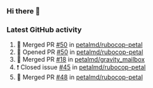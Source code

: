 ### Hi there 👋


### Latest GitHub activity
<!--START_SECTION:activity-->
1. 🎉 Merged PR [#50](https://github.com/petalmd/rubocop-petal/pull/50) in [petalmd/rubocop-petal](https://github.com/petalmd/rubocop-petal)
2. 💪 Opened PR [#50](https://github.com/petalmd/rubocop-petal/pull/50) in [petalmd/rubocop-petal](https://github.com/petalmd/rubocop-petal)
3. 🎉 Merged PR [#18](https://github.com/petalmd/gravity_mailbox/pull/18) in [petalmd/gravity_mailbox](https://github.com/petalmd/gravity_mailbox)
4. ❗️ Closed issue [#45](https://github.com/petalmd/rubocop-petal/issues/45) in [petalmd/rubocop-petal](https://github.com/petalmd/rubocop-petal)
5. 🎉 Merged PR [#48](https://github.com/petalmd/rubocop-petal/pull/48) in [petalmd/rubocop-petal](https://github.com/petalmd/rubocop-petal)
<!--END_SECTION:activity-->

<!--
**Bhacaz/bhacaz** is a ✨ _special_ ✨ repository because its `README.md` (this file) appears on your GitHub profile.

Here are some ideas to get you started:

- 🔭 I’m currently working on ...
- 🌱 I’m currently learning ...
- 👯 I’m looking to collaborate on ...
- 🤔 I’m looking for help with ...
- 💬 Ask me about ...
- 📫 How to reach me: ...
- 😄 Pronouns: ...
- ⚡ Fun fact: ...
-->
